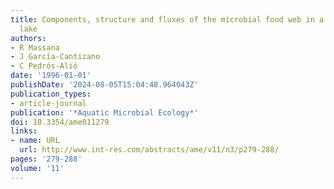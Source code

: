 ```yaml
---
title: Components, structure and fluxes of the microbial food web in a small, stratified
  lake
authors:
- R Massana
- J García-Cantizano
- C Pedrós-Alió
date: '1996-01-01'
publishDate: '2024-08-05T15:04:48.964043Z'
publication_types:
- article-journal
publication: '*Aquatic Microbial Ecology*'
doi: 10.3354/ame011279
links:
- name: URL
  url: http://www.int-res.com/abstracts/ame/v11/n3/p279-288/
pages: '279-288'
volume: '11'
---
```

